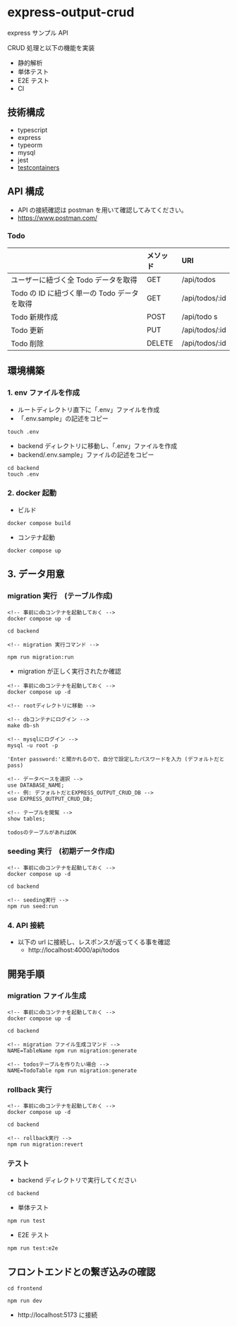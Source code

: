 # express-output-crud

express サンプル API

CRUD 処理と以下の機能を実装

- 静的解析
- 単体テスト
- E2E テスト
- CI

## 技術構成

- typescript
- express
- typeorm
- mysql
- jest
- [testcontainers](https://node.testcontainers.org/)

## API 構成

- API の接続確認は postman を用いて確認してみてください。
- https://www.postman.com/

### Todo

|                                             | メソッド | URI            |
| :------------------------------------------ | :------- | :------------- |
| ユーザーに紐づく全 Todo データを取得        | GET      | /api/todos     |
| Todo の ID に紐づく単一の Todo データを取得 | GET      | /api/todos/:id |
| Todo 新規作成                               | POST     | /api/todo s    |
| Todo 更新                                   | PUT      | /api/todos/:id |
| Todo 削除                                   | DELETE   | /api/todos/:id |

## 環境構築

### 1. env ファイルを作成

- ルートディレクトリ直下に「.env」ファイルを作成
- 「.env.sample」の記述をコピー

```
touch .env
```

- backend ディレクトリに移動し、「.env」ファイルを作成
- backend/.env.sample」ファイルの記述をコピー

```
cd backend
touch .env
```

### 2. docker 起動

- ビルド

```
docker compose build
```

- コンテナ起動

```
docker compose up
```

## 3. データ用意

### migration 実行　(テーブル作成)

```
<!-- 事前にdbコンテナを起動しておく -->
docker compose up -d

cd backend

<!-- migration 実行コマンド -->

npm run migration:run

```

- migration が正しく実行されたか確認

```
<!-- 事前にdbコンテナを起動しておく -->
docker compose up -d

<!-- rootディレクトリに移動 -->

<!-- dbコンテナにログイン -->
make db-sh

<!-- mysqlにログイン -->
mysql -u root -p

'Enter password:'と聞かれるので、自分で設定したパスワードを入力 (デフォルトだとpass)

<!-- データベースを選択 -->
use DATABASE_NAME;
<!-- 例: デフォルトだとEXPRESS_OUTPUT_CRUD_DB -->
use EXPRESS_OUTPUT_CRUD_DB;

<!-- テーブルを閲覧 -->
show tables;

todosのテーブルがあればOK

```

### seeding 実行　(初期データ作成)

```
<!-- 事前にdbコンテナを起動しておく -->
docker compose up -d

cd backend

<!-- seeding実行 -->
npm run seed:run

```

### 4. API 接続

- 以下の url に接続し、レスポンスが返ってくる事を確認
  - http://localhost:4000/api/todos

## 開発手順

### migration ファイル生成

```
<!-- 事前にdbコンテナを起動しておく -->
docker compose up -d

cd backend

<!-- migration ファイル生成コマンド -->
NAME=TableName npm run migration:generate

<!-- todosテーブルを作りたい場合 -->
NAME=TodoTable npm run migration:generate

```

### rollback 実行

```
<!-- 事前にdbコンテナを起動しておく -->
docker compose up -d

cd backend

<!-- rollback実行 -->
npm run migration:revert

```

### テスト

- backend ディレクトリで実行してください

```
cd backend
```

- 単体テスト

```
npm run test
```

- E2E テスト

```
npm run test:e2e
```

## フロントエンドとの繋ぎ込みの確認

```
cd frontend

npm run dev

```

- http://localhost:5173 に接続
